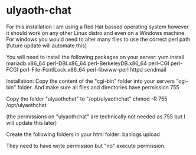 ulyaoth-chat
============

For this installation I am using a Red Hat bassed operating system however it should work on any other Linux distro and even on a Windows machine.
For windows you would need to alter many files to use the correct perl path (future update will automate this)

You will need to install the following packages on your server:
yum install mariadb.x86_64 perl-DBI.x86_64 perl-BerkeleyDB.x86_64 perl-CGI perl-FCGI perl-File-FcntlLock.x86_64 perl-libwww-perl httpd sendmail

Installation:
Copy the content of the "cgi-bin" folder into your servers "cgi-bin" folder.
And make sure all files and directories have permission 755

Copy the folder "ulyaothchat" to "/opt/ulyaothchat"
chmod -R 755 /opt/ulyaothchat

(the permissions on "ulyaothchat" are technically not needed as 755 but I will update this later)

Create the following folders in your html folder:
banlogs
upload

They need to have write permission but "no" execute permission.